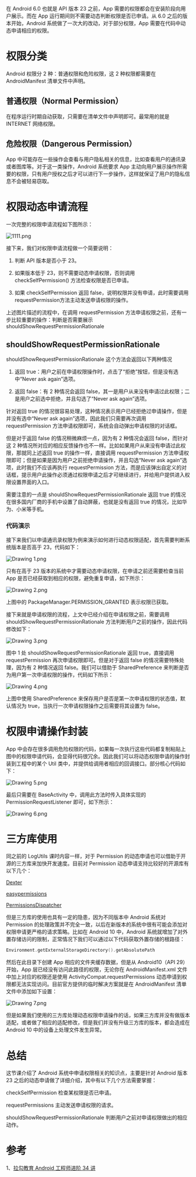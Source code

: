 在 Android 6.0 也就是 API 版本 23 之前，App 需要的权限都会在安装阶段向用户展示。而在 App 运行期间则不需要动态判断权限是否已申请。从 6.0 之后的版本开始，Android 系统做了一次大的改动，对于部分权限，App 需要在代码中动态申请相应的权限。

# 权限分类

Android 权限分 2 种：普通权限和危险权限，这 2 种权限都需要在 AndroidManifest 清单文件中声明。

## 普通权限（Normal Permission）

在程序运行时期自动获取，只需要在清单文件中声明即可。最常用的就是 INTERNET 网络权限。

## 危险权限（Dangerous Permission）

App 中可能存在一些操作会查看与用户隐私相关的信息，比如查看用户的通讯录或者图库等。对于这一类操作，Android 系统要求 App 主动向用户展示操作所需要的权限，只有用户授权之后才可以进行下一步操作，这样就保证了用户的隐私信息不会被轻易窃取。

# 权限动态申请流程

一次完整的权限申请流程如下图所示：

![1111.png](images/第32讲：解析动态权限适配遇到的问题/Ciqc1F8G3YGAJrl1AACChv-T4dA120.png)

接下来，我们对权限申请流程做一个简要说明：

1. 判断 API 版本是否小于 23。

2. 如果版本低于 23，则不需要动态申请权限，否则调用 checkSelfPermission() 方法检查权限是否已申请。

3. 如果 checkSelfPermission 返回 false，说明权限并没有申请，此时需要调用requestPermission方法主动发送申请权限的操作。


上述图片描述的流程中，在调用 requestPermission 方法申请权限之前，还有一步比较重要的操作：判断是否需要展示 shouldShowRequestPermissionRationale

## shouldShowRequestPermissionRationale

shouldShowRequestPermissionRationale 这个方法会返回以下两种情况

1. 返回 true：用户之前在申请权限操作时，点击了“拒绝”按钮，但是没有选中“Never ask again”选项。

2. 返回 false：有 2 种情况会返回 false，其一是用户从来没有申请过此权限；二是用户之前选中拒绝，并且勾选了“Never ask again”选项。


针对返回 true 的情况很容易处理，这种情况表示用户已经拒绝过申请操作，但是并没有选中“Never ask again”选项，因此我们只需要再次调用 requestPermission 方法申请权限即可，系统会自动弹出申请权限的对话框。

但是对于返回 false 的情况稍微麻烦一点，因为有 2 种情况会返回 false，而针对这 2 种情况所对应的相应反馈操作也不一样。比如如果用户从来没有申请过此权限，那就同上述返回 true 的操作一样，直接调用 requestPermission 方法申请权限即可；但是如果是因为用户之前拒绝申请操作，并且勾选“Never ask again”选项，此时我们不应该再执行 requestPermission 方法，而是应该弹出自定义的对话框，提示用户此操作必须通过权限申请之后才可继续进行，并给用户提供进入权限设置界面的入口。

需要注意的一点是 shouldShowRequestPermissionRationale 返回 true 的情况在很多国内厂商的手机中设置了自动屏蔽，也就是没有返回 true 的情况，比如华为、小米等手机。

### 代码演示

接下来我们以申请通讯录权限为例来演示如何进行动态权限适配，首先需要判断系统版本是否高于 23，代码如下：

![Drawing 1.png](images/第32讲：解析动态权限适配遇到的问题/CgqCHl8Gv6yAQZ_OAADjBdhnuiM380.png)

只有在高于 23 版本的系统中才需要动态申请权限，在申请之前还需要检查当前 App 是否已经获取到相应的权限，避免重复申请，如下所示：

![Drawing 2.png](images/第32讲：解析动态权限适配遇到的问题/Ciqc1F8Gv7OAaOl5AAFtm5WoMi8929.png)

上图中的 PackageManager.PERMISSION_GRANTED 表示权限已获取。

接下来就是申请权限的流程，上文中已经介绍在申请权限之前，需要调用 shouldShowRequestPermissionRationale 方法判断用户之前的操作，因此代码修改如下：

![Drawing 3.png](images/第32讲：解析动态权限适配遇到的问题/Ciqc1F8Gv7uAWrNAAAJ2uuU_dG4235.png)

图中 1 处 shouldShowRequestPermissionRationale 返回 true，直接调用 requestPermission 再次申请权限即可。但是对于返回 false 的情况需要特殊处理，因为有 2 种情况返回 false。我们可以借助于 SharedPreference 来判断是否为用户第一次申请权限的操作，代码如下所示：

![Drawing 4.png](images/第32讲：解析动态权限适配遇到的问题/Ciqc1F8Gv8OAaueXAASkAMqGrG0285.png)

上图中使用 SharedPreference 来保存用户是否是第一次申请权限的状态值，默认情况为 true，当执行一次申请权限操作之后需要将其设置为 false。

# 权限申请操作封装

App 中会存在很多调用危险权限的代码，如果每一次执行这些代码都复制粘贴上图中的权限申请代码，会显得代码很冗余。因此我们可以将动态权限申请的操作封装到工程中的某个 Util 类中，并提供给调用者相应的回调接口。部分核心代码如下：

![Drawing 5.png](images/第32讲：解析动态权限适配遇到的问题/CgqCHl8Gv8-AYZiTAAzY68oUW5Q902.png)

最后只需要在 BaseActivity 中，调用此方法时传入具体实现的 PermissionRequestListener 即可，如下所示：

![Drawing 6.png](images/第32讲：解析动态权限适配遇到的问题/CgqCHl8Gv9aAAZZ2AAmHrI_zkLk847.png)

# 三方库使用

同之前的 LogUtils 课时内容一样，对于 Permission 的动态申请也可以借助于开源的三方库来加快开发速度。目前对 Permission 动态申请支持比较好的开源库有以下几个：

[Dexter](https://github.com/Karumi/Dexter)

[easypermissions](https://github.com/googlesamples/easypermissions)

[PermissionsDispatcher](https://github.com/permissions-dispatcher/PermissionsDispatcher)

但是三方库的使用也具有一定的隐患，因为不同版本中 Android 系统对 Permission 的处理政策并不完全一致，以后在新版本的系统中很有可能会添加对权限申请更严格的请求策略。比如在 Android 10 中，Android 系统就增加了对外置存储访问的限制，正常情况下我们可以通过以下代码获取外置存储的根路径：

```kotlin
Environment.getExternalStorageDirectory().getAbsolutePath
```

然后在此目录下创建 App 相应的文件夹缓存数据，但是从 Android10（API 29）开始，App 层已经没有访问此路径的权限，无论你在 AndroidManifest.xml 文件中加上对应的权限还是使用 ActivityCompat.requestPermissions 动态申请到权限都无法实现访问。目前官方提供的临时解决方案就是在 AndroidManifest 清单文件中添加如下设置：

![Drawing 7.png](images/第32讲：解析动态权限适配遇到的问题/Ciqc1F8Gv-6AYLO4AABPhx3IiGQ762.png)

但是如果我们使用的三方库处理动态权限申请操作的话，如果三方库并没有做版本适配，或者做了相应的适配修改，但是我们并没有升级三方库的版本，都会造成在 Android 10 中的设备上处理文件发生异常。

# 总结

这节课介绍了 Android 系统中申请权限相关的知识点，主要是针对 Android 版本 23 之后的动态申请做了详细介绍，其中有以下几个方法需要掌握：

checkSelfPermission 检查某权限是否已申请。

requestPermissions 主动发送申请权限的请求。

shouldShowRequestPermissionRationale 判断用户之前对申请权限做出的相应动作。



# 参考

1、[拉勾教育 Android 工程师进阶 34 讲](https://kaiwu.lagou.com/course/courseInfo.htm?courseId=67#/content?courseId=67&isShowSections=true)

